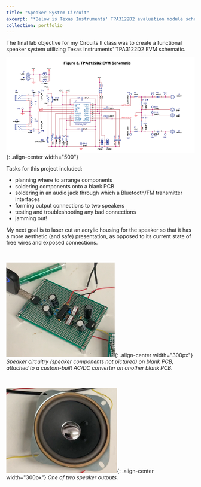 ```yaml
---
title: "Speaker System Circuit"
excerpt: "*Below is Texas Instruments' TPA3122D2 evaluation module schematic, which I brought to life in a speaker circuit.*<br/><img src='/images/tsspeaker.png' width='500'>"
collection: portfolio
---
```


The final lab objective for my Circuits II class was to create a functional speaker system utilizing Texas Instruments' TPA3122D2 EVM schematic.

![POV](/images/tsspeaker.png){: .align-center width="500"}

Tasks for this project included:

* planning where to arrange components
* soldering components onto a blank PCB
* soldering in an audio jack through which a Bluetooth/FM transmitter interfaces
* forming output connections to two speakers
* testing and troubleshooting any bad connections
* jamming out!

My next goal is to laser cut an acrylic housing for the speaker so that it has a more aesthetic (and safe) presentation, as opposed to its current state of free wires and exposed connections.

<br/>

![POV](/images/speaker.png){: .align-center width="300px"}
*Speaker circuitry (speaker components not pictured) on blank PCB, attached to a custom-built AC/DC converter on another blank PCB.*

<br/>

![POV](/images/speaker2.png){: .align-center width="300px"}
*One of two speaker outputs.*
